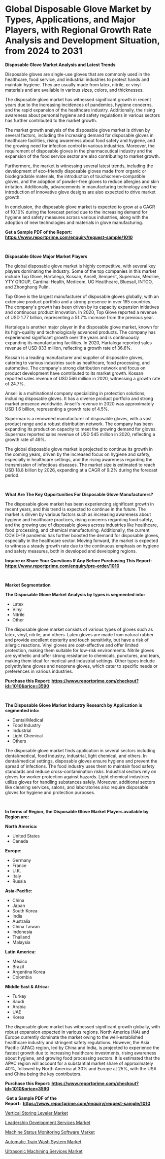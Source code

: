 <p><h1>Global Disposable Glove Market by Types, Applications, and Major Players, with Regional Growth Rate Analysis and Development Situation, from 2024 to 2031</h1></p><p><strong>Disposable Glove Market Analysis and Latest Trends</strong></p>
<p><p>Disposable gloves are single-use gloves that are commonly used in the healthcare, food service, and industrial industries to protect hands and maintain hygiene. They are usually made from latex, nitrile, or vinyl materials and are available in various sizes, colors, and thicknesses.</p><p>The disposable glove market has witnessed significant growth in recent years due to the increasing incidences of pandemics, hygiene concerns, and the rapid expansion of the healthcare industry. Additionally, the rising awareness about personal hygiene and safety regulations in various sectors has further contributed to the market growth.</p><p>The market growth analysis of the disposable glove market is driven by several factors, including the increasing demand for disposable gloves in healthcare facilities, rising awareness about food safety and hygiene, and the growing need for infection control in various industries. Moreover, the requirement of disposable gloves in the pharmaceutical industry and the expansion of the food service sector are also contributing to market growth.</p><p>Furthermore, the market is witnessing several latest trends, including the development of eco-friendly disposable gloves made from organic or biodegradable materials, the introduction of touchscreen-compatible gloves, and the adoption of powder-free gloves to reduce allergies and skin irritation. Additionally, advancements in manufacturing technology and the introduction of innovative glove designs are also expected to drive market growth.</p><p>In conclusion, the disposable glove market is expected to grow at a CAGR of 10.10% during the forecast period due to the increasing demand for hygiene and safety measures across various industries, along with the adoption of new technologies and materials in glove manufacturing.</p></p>
<p><strong>Get a Sample PDF of the Report:&nbsp; <a href="https://www.reportprime.com/enquiry/request-sample/1010">https://www.reportprime.com/enquiry/request-sample/1010</a></strong></p>
<p>&nbsp;</p>
<p><strong>Disposable Glove Major Market Players</strong></p>
<p><p>The global disposable glove market is highly competitive, with several key players dominating the industry. Some of the top companies in this market include Top Glove, Hartalega, Kossan, Ansell, Semperit, Supermax, Medline, YTY GROUP, Cardinal Health, Medicom, UG Healthcare, Bluesail, INTCO, and Zhonghong Pulin.</p><p>Top Glove is the largest manufacturer of disposable gloves globally, with an extensive product portfolio and a strong presence in over 195 countries. The company's growth has been driven by its capacity expansion initiatives and continuous product innovation. In 2020, Top Glove reported a revenue of USD 1.77 billion, representing a 51.7% increase from the previous year.</p><p>Hartalega is another major player in the disposable glove market, known for its high-quality and technologically advanced products. The company has experienced significant growth over the years and is continuously expanding its manufacturing facilities. In 2020, Hartalega reported sales revenue of USD 833 million, reflecting a growth rate of 36.6%.</p><p>Kossan is a leading manufacturer and supplier of disposable gloves, catering to various industries such as healthcare, food processing, and automotive. The company's strong distribution network and focus on product development have contributed to its market growth. Kossan reported sales revenue of USD 566 million in 2020, witnessing a growth rate of 24.7%.</p><p>Ansell is a multinational company specializing in protection solutions, including disposable gloves. It has a diverse product portfolio and strong market presence worldwide. Ansell's revenue in 2020 was approximately USD 1.6 billion, representing a growth rate of 4.5%.</p><p>Supermax is a renowned manufacturer of disposable gloves, with a vast product range and a robust distribution network. The company has been expanding its production capacity to meet the growing demand for gloves. Supermax reported sales revenue of USD 545 million in 2020, reflecting a growth rate of 49%.</p><p>The global disposable glove market is projected to continue its growth in the coming years, driven by the increased focus on hygiene and safety, especially in healthcare settings, and the rising awareness regarding the transmission of infectious diseases. The market size is estimated to reach USD 18.8 billion by 2026, expanding at a CAGR of 9.2% during the forecast period.</p></p>
<p>&nbsp;</p>
<p><strong>What Are The Key Opportunities For Disposable Glove Manufacturers?</strong></p>
<p><p>The disposable glove market has been experiencing significant growth in recent years, and this trend is expected to continue in the future. The market is driven by various factors such as increasing awareness about hygiene and healthcare practices, rising concerns regarding food safety, and the growing use of disposable gloves across industries like healthcare, food processing, and chemical manufacturing. Additionally, the current COVID-19 pandemic has further boosted the demand for disposable gloves, especially in the healthcare sector. Moving forward, the market is expected to witness a steady growth rate due to the continuous emphasis on hygiene and safety measures, both in developed and developing regions.</p></p>
<p><strong>Inquire or Share Your Questions If Any Before Purchasing This Report: <a href="https://www.reportprime.com/enquiry/pre-order/1010">https://www.reportprime.com/enquiry/pre-order/1010</a></strong></p>
<p>&nbsp;</p>
<p><strong>Market Segmentation</strong></p>
<p><strong>The Disposable Glove Market Analysis by types is segmented into:</strong></p>
<p><ul><li>Latex</li><li>Vinyl</li><li>Nitrile</li><li>Other</li></ul></p>
<p><p>The disposable glove market consists of various types of gloves such as latex, vinyl, nitrile, and others. Latex gloves are made from natural rubber and provide excellent dexterity and touch sensitivity, but have a risk of allergic reactions. Vinyl gloves are cost-effective and offer limited protection, making them suitable for low-risk environments. Nitrile gloves are synthetic and offer strong resistance to chemicals, punctures, and tears, making them ideal for medical and industrial settings. Other types include polyethylene gloves and neoprene gloves, which cater to specific needs or preferences in various industries.</p></p>
<p><strong>Purchase this Report:&nbsp;<a href="https://www.reportprime.com/checkout?id=1010&price=3590">https://www.reportprime.com/checkout?id=1010&price=3590</a></strong></p>
<p>&nbsp;</p>
<p><strong>The Disposable Glove Market Industry Research by Application is segmented into:</strong></p>
<p><ul><li>Dental/Medical</li><li>Food Industry</li><li>Industrial</li><li>Light Chemical</li><li>Others</li></ul></p>
<p><p>The disposable glove market finds application in several sectors including dental/medical, food industry, industrial, light chemical, and others. In dental/medical settings, disposable gloves ensure hygiene and prevent the spread of infections. The food industry uses them to maintain food safety standards and reduce cross-contamination risks. Industrial sectors rely on gloves for worker protection against hazards. Light chemical industries utilize gloves for handling substances safely. Moreover, additional sectors like cleaning services, salons, and laboratories also require disposable gloves for hygiene and protection purposes.</p></p>
<p>&nbsp;</p>
<p><strong>In terms of Region, the Disposable Glove Market Players available by Region are:</strong></p>
<p>
    <p> <strong> North America: </strong>
        <ul>
            <li>United States</li>
            <li>Canada</li>
        </ul>
        </p> 
    <p> <strong> Europe: </strong>
        <ul>
            <li>Germany</li>
            <li>France</li>
            <li>U.K.</li>
            <li>Italy</li>
            <li>Russia</li>
        </ul>
        </p> 
    <p> <strong> Asia-Pacific: </strong>
        <ul>
            <li>China</li>
            <li>Japan</li>
            <li>South Korea</li>
            <li>India</li>
            <li>Australia</li>
            <li>China Taiwan</li>
            <li>Indonesia</li>
            <li>Thailand</li>
            <li>Malaysia</li>
        </ul>
        </p> 
    <p> <strong> Latin America: </strong>
        <ul>
            <li>Mexico</li>
            <li>Brazil</li>
            <li>Argentina Korea</li>
            <li>Colombia</li>
        </ul>
        </p> 
    <p> <strong> Middle East & Africa: </strong>
        <ul>
            <li>Turkey</li>
            <li>Saudi</li>
            <li>Arabia</li>
            <li>UAE</li>
            <li>Korea</li>
        </ul>
    </p>
    </p>
<p><p>The disposable glove market has witnessed significant growth globally, with robust expansion expected in various regions. North America (NA) and Europe currently dominate the market owing to the well-established healthcare industry and stringent safety regulations. However, the Asia Pacific (APAC) region, led by China and India, is projected to experience the fastest growth due to increasing healthcare investments, rising awareness about hygiene, and growing food processing sectors. It is estimated that the APAC region will account for a substantial market share of approximately 40%, followed by North America at 30% and Europe at 25%, with the USA and China being the key contributors.</p></p>
<p><strong>Purchase this Report: <a href="https://www.reportprime.com/checkout?id=1010&price=3590">https://www.reportprime.com/checkout?id=1010&price=3590</a></strong></p>
<p>&nbsp;<strong>Get a Sample PDF of the Report:&nbsp;&nbsp;<a href="https://www.reportprime.com/enquiry/request-sample/1010">https://www.reportprime.com/enquiry/request-sample/1010</a></strong></p>
<p><strong></strong></p>
<p><p><a href="https://github.com/Chiragrp24/Market-Research-Report-List-2/blob/main/vertical-storing-leveler-market.md">Vertical Storing Leveler Market</a></p><p><a href="https://medium.com/@elzaziemann1943/leadership-development-services-market-size-cagr-trends-2024-2030-fa9b199c964e">Leadership Development Services Market</a></p><p><a href="https://medium.com/@elzaziemann1943/machine-status-monitoring-software-market-analysis-and-sze-forecasted-for-period-from-2023-to-2030-d24698728720">Machine Status Monitoring Software Market</a></p><p><a href="https://github.com/Chiragrp23/Market-Research-Report-List-2/blob/main/automatic-train-wash-system-market.md">Automatic Train Wash System Market</a></p><p><a href="https://medium.com/@elzaziemann1943/ultrasonic-machining-services-market-trends-forecast-and-competitive-analysis-to-2030-e55ae4daaa05">Ultrasonic Machining Services Market</a></p></p>
